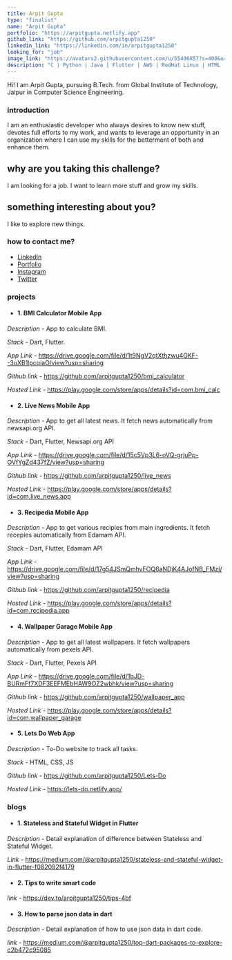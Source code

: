 ```yaml
---
title: Arpit Gupta
type: "finalist"
name: "Arpit Gupta"
portfolio: "https://arpitgupta.netlify.app"
github_link: "https://github.com/arpitgupta1250"
linkedin_link: "https://linkedin.com/in/arpitgupta1250"
looking_for: "job"
image_link: "https://avatars2.githubusercontent.com/u/55406857?s=400&u=5c972f71340cd47aed0df1f6028822c127bc867e&v=4"
description: "C | Python | Java | Flutter | AWS | RedHat Linux | HTML | CSS | SQL"
---
```



Hi! I am Arpit Gupta, pursuing B.Tech. from Global Institute of Technology, Jaipur in Computer Science Engineering.


### introduction

I am an enthusiastic developer who always desires to know new stuff, devotes full efforts to my work, and wants to leverage an opportunity in an organization where I can use my skills for the betterment of both and enhance them.


## why are you taking this challenge?

I am looking for a job.
I want to learn more stuff and grow my skills.


## something interesting about you?

I like to explore new things.


### how to contact me?

- [LinkedIn](https://linkedin.com/in/arpitgupta1250)
- [Portfolio](https://arpitgupta.netlify.app)
- [Instagram](https://www.instagram.com/arpitgupta1250/)
- [Twitter](https://twitter.com/arpitgupta1250)


### projects

- #### 1. BMI Calculator Mobile App


_Description -_ App to calculate BMI.

_Stack -_ Dart, Flutter.

_App Link -_ https://drive.google.com/file/d/1t9NgV2qtXthzwu4GKF--3uXB1lpcqiaO/view?usp=sharing

_Github link -_ https://github.com/arpitgupta1250/bmi_calculator

_Hosted Link -_ https://play.google.com/store/apps/details?id=com.bmi_calc


- #### 2. Live News Mobile App


_Description -_ App to get all latest news. It fetch news automatically from newsapi.org API.

_Stack -_ Dart, Flutter, Newsapi.org API

_App Link -_ https://drive.google.com/file/d/15c5Vp3L6-oVQ-grjuPp-OVfYgZd437fZ/view?usp=sharing

_Github link -_ https://github.com/arpitgupta1250/live_news

_Hosted Link -_ https://play.google.com/store/apps/details?id=com.live_news.app


- #### 3. Recipedia Mobile App

_Description -_ App to get various recipies from main ingredients. It fetch recepies automatically from Edamam API.

_Stack -_ Dart, Flutter, Edamam API

_App Link -_ https://drive.google.com/file/d/17g54JSmQmhvFOQ6aNDjK4AJofNB_FMzI/view?usp=sharing

_Github link -_ https://github.com/arpitgupta1250/recipedia

_Hosted Link -_ https://play.google.com/store/apps/details?id=com.recipedia.app


- #### 4. Wallpaper Garage Mobile App

_Description -_ App to get all latest wallpapers. It fetch wallpapers automatically from pexels API.

_Stack -_ Dart, Flutter, Pexels API

_App Link -_ https://drive.google.com/file/d/1bJD-BURmFf7XDF3EEFMEbHAW9OZ2wbhk/view?usp=sharing

_Github link -_ https://github.com/arpitgupta1250/wallpaper_app

_Hosted Link -_ https://play.google.com/store/apps/details?id=com.wallpaper_garage


- #### 5. Lets Do Web App

_Description -_ To-Do website to track all tasks.

_Stack -_ HTML, CSS, JS

_Github link -_ https://github.com/arpitgupta1250/Lets-Do

_Hosted Link -_ https://lets-do.netlify.app/


### blogs

- #### 1. Stateless and Stateful Widget in Flutter

_Description -_ Detail explanation of difference between Stateless and Stateful Widget.

_Link -_ https://medium.com/@arpitgupta1250/stateless-and-stateful-widget-in-flutter-f082092f4179


- #### 2. Tips to write smart code

_link -_ https://dev.to/arpitgupta1250/tips-4bf


- #### 3. How to parse json data in dart

_Description -_ Detail explanation of how to use json data in dart code.

_link -_ https://medium.com/@arpitgupta1250/top-dart-packages-to-explore-c2b472c95085
